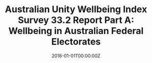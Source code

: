 ﻿---
title: "Australian Unity Wellbeing Index Survey 33.2 Report Part A: Wellbeing in Australian Federal Electorates"
authors:
- Edmund Silins
- Delyse Hutchinson
- Ben Richardson
- author
- Tanja Capic 
- Matthew Fuller-Tyszkiewicz
- Linda Hartley-Clarke
- Robert Cummins
- Craig Olsson
date: "2016-01-01T00:00:00Z"
publishDate: "2016-01-01T00:00:00Z"
doi: []
url_source: "http://hdl.handle.net/10536/DRO/DU:30108436"
abstract: []
featured: false
image:
  caption: 'Image credit: [**CQ Rural Health**]'
  focal_point: ""
  preview_only: false
projects: []
publication: 'Psychological Medicine 47(2)'
publication_short: ""
publication_types:
- "4"
summary: Longitudinal analysis of the association between parental supply of alcohol and subsequent drinking/binge drinking.
tags:
- Alcohol
- Adolescence
- Longitudinal cohort study
---
